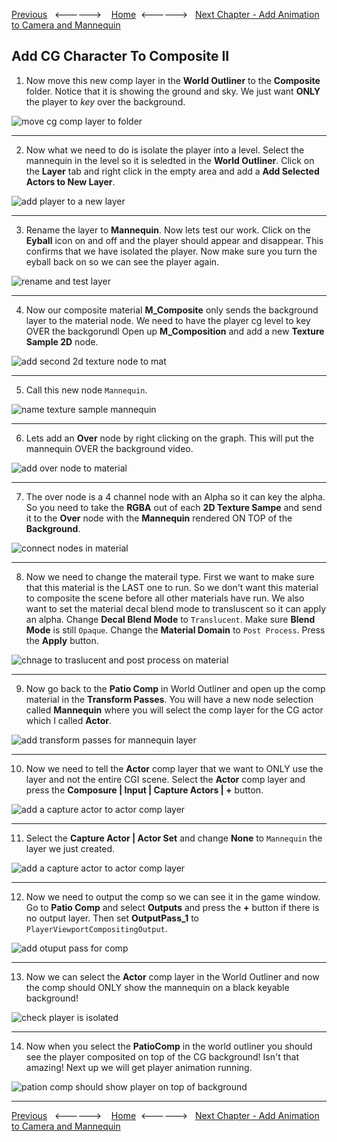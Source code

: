 [Previous](../cg_character/README.md)&nbsp;&nbsp;&nbsp;<------>&nbsp;&nbsp;&nbsp;&nbsp;[Home](../README.md)&nbsp;&nbsp;<------>&nbsp;&nbsp;&nbsp;[Next Chapter - Add Animation to Camera and Mannequin](../mannequin_anim/README.md)

## Add CG Character To Composite II


1. Now move this new comp layer in the **World Outliner** to the **Composite** folder.  Notice that it is showing the ground and sky.  We just want **ONLY** the player to *key* over the background.

![move cg comp layer to folder](../images/cgLayerInGame.jpg)

***


2. Now what we need to do is isolate the player into a level.  Select the mannequin in the level so it is seledted in the **World Outliner**.  Click on the **Layer** tab and right click in the empty area and add a **Add Selected Actors to New Layer**.

![add player to a new layer](../images/addPlayerToLayer.jpg)

***

3. Rename the layer to **Mannequin**.  Now lets test our work. Click on the **Eyball** icon on and off and the player should appear and disappear.  This confirms that we have isolated the player.  Now make sure you turn the eyball back on so we can see the player again.

![rename and test layer](../images/testLayer.jpg)

***

4.  Now our composite material **M_Composite** only sends the background layer to the material node.  We need to have the player cg level to key OVER the backgorundl  Open up **M_Composition** and add a new **Texture Sample 2D** node.

![add second 2d texture node to mat](../images/addCGMatCompLayer.jpg)

***

5. Call this new node `Mannequin`.

![name texture sample mannequin](../images/callItMannequin.jpg)

***

6. Lets add an **Over** node by right clicking on the graph.  This will put the mannequin OVER the background video.

![add over node to material](../images/overNode.jpg)

***


7. The over node is a 4 channel node with an Alpha so it can key the alpha.  So you need to take the **RGBA** out of each **2D Texture Sampe** and send it to the **Over** node with the **Mannequin** rendered ON TOP of the **Background**.

![connect nodes in material](../images/connectOverNodes.jpg)

***

8. Now we need to change the materail type.  First we want to make sure that this material is the LAST one to run.  So we don't want this material to composite the scene before all other materials have run.  We also want to set the material decal blend mode to transluscent so it can apply an alpha.  Change **Decal Blend Mode** to `Translucent`.  Make sure **Blend Mode** is still `Opaque`.  Change the **Material Domain** to `Post Process`. Press the **Apply** button.

![chnage to traslucent and post process on material](../images/translucentPostMaterial.jpg)

***

9. Now go back to the **Patio Comp** in World Outliner and open up the comp material in the **Transform Passes**.  You will have a new node selection called **Mannequin** where you will select the comp layer for the CG actor which I called **Actor**.

![add transform passes for mannequin layer](../images/SelectCompLayer.jpg)

***

10. Now we need to tell the **Actor** comp layer that we want to ONLY use the layer and not the entire CGI scene.  Select the **Actor** comp layer and press the **Composure | Input | Capture Actors | +** button.

![add a capture actor to actor comp layer](../images/captureActors.jpg)

***

11.  Select the **Capture Actor | Actor Set** and change **None** to `Mannequin` the layer we just created.

![add a capture actor to actor comp layer](../images/selectMannequinLayer.jpg)

***

12. Now we need to output the comp so we can see it in the game window.  Go to **Patio Comp** and select **Outputs** and press the **+** button if there is no output layer.  Then set **OutputPass_1** to `PlayerViewportCompositingOutput`.

![add otuput pass for comp](../images/addComposureOutput.jpg)

***

13. Now we can select the **Actor** comp layer in the World Outliner and now the comp should ONLY show the mannequin on a black keyable background!

![check player is isolated](../images/checkWork.jpg)

***

14.  Now when you select the **PatioComp** in the world outliner you should see the player composited on top of the CG background!  Isn't that amazing! Next up we will get player animation running.

![pation comp should show player on top of background](../images/ourFirstComposite.jpg)


***

[Previous](../cg_character/README.md)&nbsp;&nbsp;&nbsp;<------>&nbsp;&nbsp;&nbsp;&nbsp;[Home](../README.md)&nbsp;&nbsp;<------>&nbsp;&nbsp;&nbsp;[Next Chapter - Add Animation to Camera and Mannequin](../mannequin_anim/README.md)